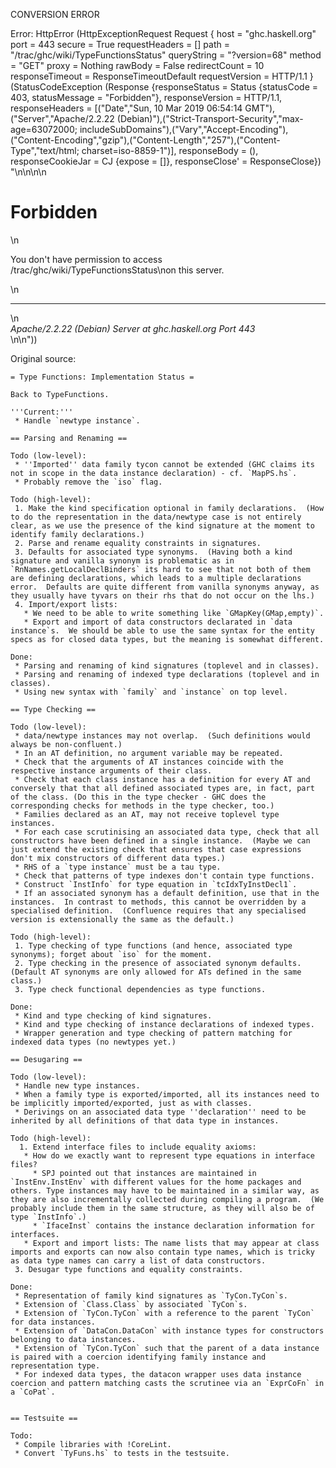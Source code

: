 CONVERSION ERROR

Error: HttpError (HttpExceptionRequest Request {
  host                 = "ghc.haskell.org"
  port                 = 443
  secure               = True
  requestHeaders       = []
  path                 = "/trac/ghc/wiki/TypeFunctionsStatus"
  queryString          = "?version=68"
  method               = "GET"
  proxy                = Nothing
  rawBody              = False
  redirectCount        = 10
  responseTimeout      = ResponseTimeoutDefault
  requestVersion       = HTTP/1.1
}
 (StatusCodeException (Response {responseStatus = Status {statusCode = 403, statusMessage = "Forbidden"}, responseVersion = HTTP/1.1, responseHeaders = [("Date","Sun, 10 Mar 2019 06:54:14 GMT"),("Server","Apache/2.2.22 (Debian)"),("Strict-Transport-Security","max-age=63072000; includeSubDomains"),("Vary","Accept-Encoding"),("Content-Encoding","gzip"),("Content-Length","257"),("Content-Type","text/html; charset=iso-8859-1")], responseBody = (), responseCookieJar = CJ {expose = []}, responseClose' = ResponseClose}) "<!DOCTYPE HTML PUBLIC \"-//IETF//DTD HTML 2.0//EN\">\n<html><head>\n<title>403 Forbidden</title>\n</head><body>\n<h1>Forbidden</h1>\n<p>You don't have permission to access /trac/ghc/wiki/TypeFunctionsStatus\non this server.</p>\n<hr>\n<address>Apache/2.2.22 (Debian) Server at ghc.haskell.org Port 443</address>\n</body></html>\n"))

Original source:

```trac
= Type Functions: Implementation Status =

Back to TypeFunctions.

'''Current:''' 
 * Handle `newtype instance`.

== Parsing and Renaming ==

Todo (low-level):
 * ''Imported'' data family tycon cannot be extended (GHC claims its not in scope in the data instance declaration) - cf. `MapPS.hs`.
 * Probably remove the `iso` flag.

Todo (high-level):
 1. Make the kind specification optional in family declarations.  (How to do the representation in the data/newtype case is not entirely clear, as we use the presence of the kind signature at the moment to identify family declarations.)
 2. Parse and rename equality constraints in signatures.
 3. Defaults for associated type synonyms.  (Having both a kind signature and vanilla synonym is problematic as in `RnNames.getLocalDeclBinders` its hard to see that not both of them are defining declarations, which leads to a multiple declarations error.  Defaults are quite different from vanilla synonyms anyway, as they usually have tyvars on their rhs that do not occur on the lhs.)
 4. Import/export lists:
   * We need to be able to write something like `GMapKey(GMap,empty)`.
   * Export and import of data constructors declarated in `data instance`s.  We should be able to use the same syntax for the entity specs as for closed data types, but the meaning is somewhat different.

Done:
 * Parsing and renaming of kind signatures (toplevel and in classes).
 * Parsing and renaming of indexed type declarations (toplevel and in classes).
 * Using new syntax with `family` and `instance` on top level.

== Type Checking ==

Todo (low-level):
 * data/newtype instances may not overlap.  (Such definitions would always be non-confluent.)
 * In an AT definition, no argument variable may be repeated.
 * Check that the arguments of AT instances coincide with the respective instance arguments of their class.
 * Check that each class instance has a definition for every AT and conversely that that all defined associated types are, in fact, part of the class. (Do this in the type checker - GHC does the corresponding checks for methods in the type checker, too.)
 * Families declared as an AT, may not receive toplevel type instances.
 * For each case scrutinising an associated data type, check that all constructors have been defined in a single instance.  (Maybe we can just extend the existing check that ensures that case expressions don't mix constructors of different data types.)
 * RHS of a `type instance` must be a tau type.
 * Check that patterns of type indexes don't contain type functions.
 * Construct `InstInfo` for type equation in `tcIdxTyInstDecl1`.
 * If an associated synonym has a default definition, use that in the instances.  In contrast to methods, this cannot be overridden by a specialised definition.  (Confluence requires that any specialised version is extensionally the same as the default.)

Todo (high-level):
 1. Type checking of type functions (and hence, associated type synonyms); forget about `iso` for the moment.
 2. Type checking in the presence of associated synonym defaults.  (Default AT synonyms are only allowed for ATs defined in the same class.)
 3. Type check functional dependencies as type functions.

Done: 
 * Kind and type checking of kind signatures.
 * Kind and type checking of instance declarations of indexed types.
 * Wrapper generation and type checking of pattern matching for indexed data types (no newtypes yet.)

== Desugaring ==

Todo (low-level):
 * Handle new type instances.
 * When a family type is exported/imported, all its instances need to be implicitly imported/exported, just as with classes.
 * Derivings on an associated data type ''declaration'' need to be inherited by all definitions of that data type in instances.

Todo (high-level):
  1. Extend interface files to include equality axioms:
   * How do we exactly want to represent type equations in interface files?
     * SPJ pointed out that instances are maintained in `InstEnv.InstEnv` with different values for the home packages and others. Type instances may have to be maintained in a similar way, as they are also incrementally collected during compiling a program.  (We probably include them in the same structure, as they will also be of type `InstInfo`.)
     * `IfaceInst` contains the instance declaration information for interfaces.
   * Export and import lists: The name lists that may appear at class imports and exports can now also contain type names, which is tricky as data type names can carry a list of data constructors.
 3. Desugar type functions and equality constraints.

Done:
 * Representation of family kind signatures as `TyCon.TyCon`s.
 * Extension of `Class.Class` by associated `TyCon`s.
 * Extension of `TyCon.TyCon` with a reference to the parent `TyCon` for data instances.
 * Extension of `DataCon.DataCon` with instance types for constructors belonging to data instances.
 * Extension of `TyCon.TyCon` such that the parent of a data instance is paired with a coercion identifying family instance and representation type.
 * For indexed data types, the datacon wrapper uses data instance coercion and pattern matching casts the scrutinee via an `ExprCoFn` in a `CoPat`.


== Testsuite ==

Todo:
 * Compile libraries with !CoreLint.
 * Convert `TyFuns.hs` to tests in the testsuite.
```
